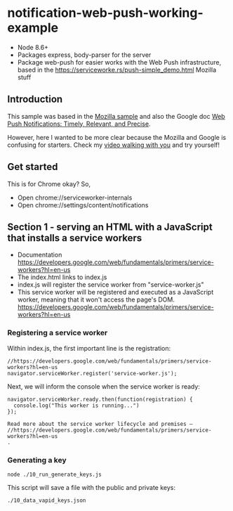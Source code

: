 # notification-web-push-working-example

* Node 8.6+
* Packages express, body-parser for the server
* Package web-push for easier works with the Web Push infrastructure, based in the https://serviceworke.rs/push-simple_demo.html Mozilla stuff

## Introduction

This sample was based in the [Mozilla sample](https://serviceworke.rs/push-simple_demo.html) and also the Google doc [Web Push Notifications: Timely, Relevant, and Precise](https://developers.google.com/web/fundamentals/push-notifications).

However, here I wanted to be more clear because the Mozilla and Google is confusing for starters. Check my [video walking with you](http://youtu.be/bu80mpG-Pn8) and try yourself!

## Get started

This is for Chrome okay? So,

* Open chrome://serviceworker-internals
* Open chrome://settings/content/notifications

## Section 1 - serving an HTML with a JavaScript that installs a service workers

* Documentation https://developers.google.com/web/fundamentals/primers/service-workers?hl=en-us 
* The index.html links to index.js
* index.js will register the service worker from "service-worker.js"
* This service worker will be registered and executed as a JavaScript worker, meaning that it won't access the page's DOM. https://developers.google.com/web/fundamentals/primers/service-workers?hl=en-us 

### Registering a service worker 

Within index.js, the first important line is the registration: 

```
//https://developers.google.com/web/fundamentals/primers/service-workers?hl=en-us
navigator.serviceWorker.register('service-worker.js');
```

Next, we will inform the console when the service worker is ready: 

```
navigator.serviceWorker.ready.then(function(registration) {
  console.log("This worker is running...")
});

Read more about the service worker lifecycle and premises — //https://developers.google.com/web/fundamentals/primers/service-workers?hl=en-us
. 

```

### Generating a key 

```
node ./10_run_generate_keys.js
```

This script will save a file with the public and private keys: 

```
./10_data_vapid_keys.json
```

